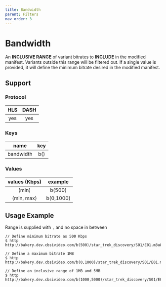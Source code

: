 ```yaml
---
title: Bandwidth
parent: Filters
nav_order: 3
---
```


# Bandwidth
An **INCLUSIVE RANGE** of variant bitrates to **INCLUDE** in the modified manifest. Variants outside this range will be filtered out. If a single value is provided, it will define the minimum bitrate desired in the modified manifest.

## Support

### Protocol

HLS | DASH |
:--:|:----:|
yes | yes  |

### Keys

| name          | key |
|:-------------:|:---:|
| bandwidth     | b() |

### Values

| values (Kbps) | example   |
|:-------------:|:---------:|
| (min)         | b(500)    |
| (min, max)    | b(0,1000) |

## Usage Example
Range is supplied with `,` and no space in between

    // Define minimum bitrate as 500 Kbps
    $ http http://bakery.dev.cbsivideo.com/b(500)/star_trek_discovery/S01/E01.m3u8

    // Define a maximum bitrate 1MB
    $ http http://bakery.dev.cbsivideo.com/b(0,1000)/star_trek_discovery/S01/E01.m3u8

    // Define an inclusive range of 1MB and 5MB
    $ http http://bakery.dev.cbsivideo.com/b(1000,5000)/star_trek_discovery/S01/E01.m3u8